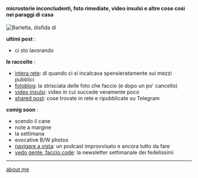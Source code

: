 #### microstorie inconcludenti, foto rimediate, video insulsi e altre cose così nei paraggi di casa  

![](https://live.staticflickr.com/65535/50337807636_ff1a85f91c.jpg "Barletta, disfida di")

**ultimi post** :  
- ci sto lavorando  

<!---

- 3.set [sintesi](https://cacioman.github.io/20wk36-ciccio-sintesi.html): di scongiuri ed equiliri interiori  
- 24.mag [alaska](https://cacioman.github.io/20wk21-ciccio-alaska.html): di incontri con cani mansueti   
- 23.mag [ripartenze](/20wk21-ciccio-ripartenze.md): di giri alternativi che poi sono sempre gli stessi  

--->  

**le raccolte** :  
- [intera rete](https://cacioman.github.io/interarete.html): di quando ci si incalcava spensieratamente sui mezzi pubblici  
- [fotoblog](https://www.flickr.com/photos/cacioman): la strisciata delle foto che faccio (e dopo un po' cancello)  
- [video insulsi](https://www.youtube.com/channel/UCDoy-lXaaJVugJ9bLVSXGJw): video in cui succede veramente poco  
- [shared post](https://t.me/cacioshared): cose trovate in rete e ripubblicate su Telegram    

**comig soon** :  
- scendo il cane 
- note a margine  
- la settimana  
- evocative B/W photos 
- [navigare a vista](https://anchor.fm/cacioman63): un podcast improvvisato e ancora tutto da fare  
- [vedo gente, faccio code](https://tinyletter.com/cacioman/archive): la newsletter settimanale dei fedelissimi  

---    
[about me](https://about.me/cacioman)  

<!---  
--->  
